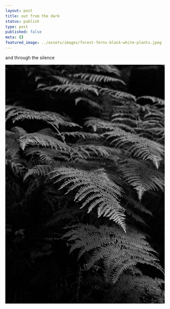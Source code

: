 ```yaml
---
layout: post
title: out from the dark
status: publish
type: post
published: false
meta: {}
featured_image: ../assets/images/forest-ferns-black-white-plants.jpeg
---
```

and through the silence

![grove of ferns](/assets/images/forest-ferns-black-white-plants.jpeg)